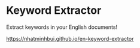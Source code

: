 # Keyword Extractor

Extract keywords in your English documents!

https://nhatminhbui.github.io/en-keyword-extractor
